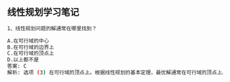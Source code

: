 ## 线性规划学习笔记

```bash
1、线性规划问题的解通常在哪里找到？

A.在可行域的中心
B.在可行域的边界上
C.在可行域的顶点上
D.以上都不是
答案: C
解析: 选项 (3) 在可行域的顶点上。根据线性规划的基本定理，最优解通常在可行域的顶点上。
```